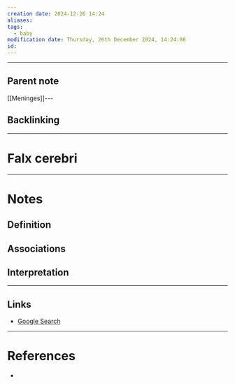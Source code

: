 ```yaml
---
creation date: 2024-12-26 14:24
aliases: 
tags:
  - baby
modification date: Thursday, 26th December 2024, 14:24:08
id:
---
```

---

## Parent note
[[Meninges]]---
## Backlinking


---
# Falx cerebri


---
# Notes

## Definition

## Associations

## Interpretation

---
## Links
- [Google Search](https://www.google.com/search?q=Falx+cerebri)

---
# References
+ 